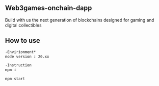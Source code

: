 
## Web3games-onchain-dapp

Build with us the next generation of blockchains designed for gaming and digital collectibles

## How to use

```cmd
-Envirionment*
node version : 20.xx

-Instruction
npm i

npm start
```



